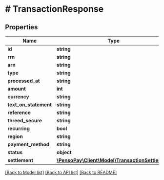 # # TransactionResponse

## Properties

Name | Type | Description | Notes
------------ | ------------- | ------------- | -------------
**id** | **string** |  | [optional]
**rrn** | **string** |  | [optional]
**arn** | **string** |  | [optional]
**type** | **string** |  | [optional]
**processed_at** | **string** |  | [optional]
**amount** | **int** |  | [optional]
**currency** | **string** |  | [optional]
**text_on_statement** | **string** |  | [optional]
**reference** | **string** |  | [optional]
**threed_secure** | **string** |  | [optional]
**recurring** | **bool** |  | [optional]
**region** | **string** |  | [optional]
**payment_method** | **string** |  | [optional]
**status** | **object** |  | [optional]
**settlement** | [**\PensoPay\Client\Model\TransactionSettlement**](TransactionSettlement.md) |  | [optional]

[[Back to Model list]](../../README.md#models) [[Back to API list]](../../README.md#endpoints) [[Back to README]](../../README.md)
